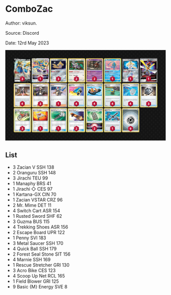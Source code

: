 # ComboZac

Author: viksun.

Source: Discord

Date: 12rd May 2023

![decklist](../../images/SVI/ComboZac/1-%20ComboZac.png)

## List

* 3 Zacian V SSH 138
* 2 Oranguru SSH 148
* 3 Jirachi TEU 99
* 1 Manaphy BRS 41
* 1 Jirachi ◇ CES 97
* 1 Kartana-GX CIN 70
* 1 Zacian VSTAR CRZ 96
* 2 Mr. Mime DET 11
* 4 Switch Cart ASR 154
* 1 Rusted Sword SHF 62
* 3 Guzma BUS 115
* 4 Trekking Shoes ASR 156
* 2 Escape Board UPR 122
* 1 Penny SVI 183
* 3 Metal Saucer SSH 170
* 4 Quick Ball SSH 179
* 2 Forest Seal Stone SIT 156
* 4 Marnie SSH 169
* 1 Rescue Stretcher GRI 130
* 3 Acro Bike CES 123
* 4 Scoop Up Net RCL 165
* 1 Field Blower GRI 125
* 9 Basic {M} Energy SVE 8
